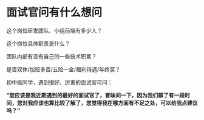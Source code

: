 # 面试官问有什么想问

这个岗位研发团队、小组前端有多少人？

这个岗位具体职责是什么？

团队内部有没有自己的一些技术积累？

是否双休/加班多否/五险一金/福利待遇/年终奖？

初中级同学，遇到很好、厉害的面试官可问：

**“您应该是我近期遇到的最好的面试官了，冒昧问一下，因为我们聊了有一段时间，您对我应该也算比较了解了，您觉得我在哪方面有不足之处，可以给我点建议吗？“** 